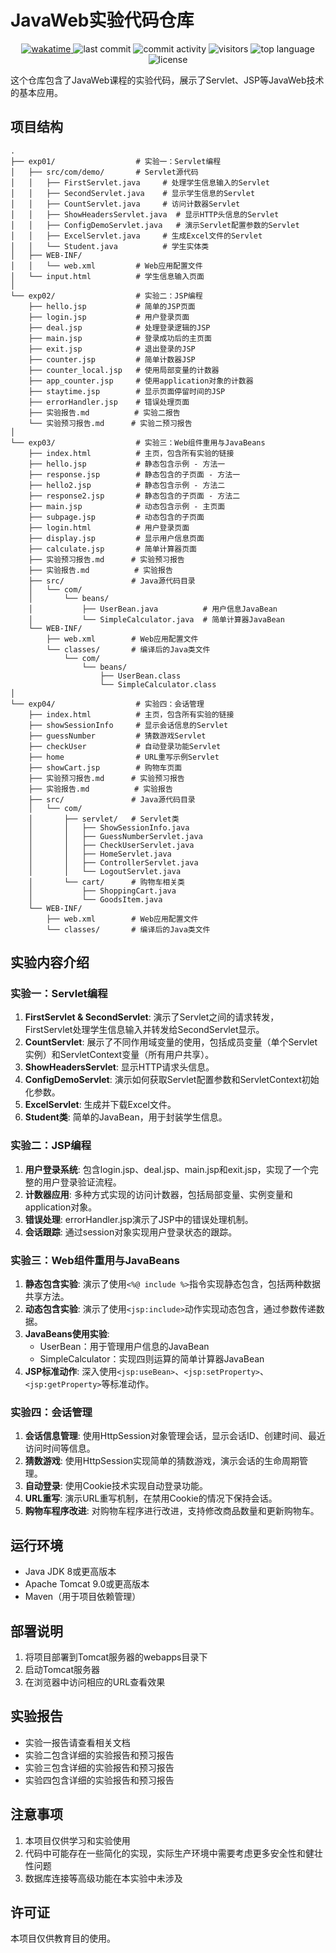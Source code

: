 # JavaWeb实验代码仓库
<!-- 需要将以下所有的 JavaWeb 修改为 当前仓库 名称-->
<p align="center">
  <a href="https://wakatime.com/badge/user/72f7b5ae-3c4b-48e8-a41a-2f941eeb7e9d/project/925265e8-cc16-47e8-9a61-643cb7019800">
    <img src="https://wakatime.com/badge/user/72f7b5ae-3c4b-48e8-a41a-2f941eeb7e9d/project/925265e8-cc16-47e8-9a61-643cb7019800.svg" alt="wakatime">
  </a>
  <img src="https://img.shields.io/github/last-commit/marlin-phone/JavaWeb?logo=github&color=success" alt="last commit"/>
  <img src="https://img.shields.io/github/commit-activity/w/marlin-phone/JavaWeb" alt="commit activity"/>
  <img src="https://visitor-badge.laobi.icu/badge?page_id=marlin-phone.JavaWeb" alt="visitors"/> 
  <img src="https://img.shields.io/github/languages/top/marlin-phone/JavaWeb?logo=c%2B%2B&logoColor=white" alt="top language"/>
  <img src="https://img.shields.io/github/license/marlin-phone/JavaWeb" alt="license"/>
</p>
这个仓库包含了JavaWeb课程的实验代码，展示了Servlet、JSP等JavaWeb技术的基本应用。

## 项目结构

```
.
├── exp01/                  # 实验一：Servlet编程
│   ├── src/com/demo/       # Servlet源代码
│   │   ├── FirstServlet.java     # 处理学生信息输入的Servlet
│   │   ├── SecondServlet.java    # 显示学生信息的Servlet
│   │   ├── CountServlet.java     # 访问计数器Servlet
│   │   ├── ShowHeadersServlet.java  # 显示HTTP头信息的Servlet
│   │   ├── ConfigDemoServlet.java   # 演示Servlet配置参数的Servlet
│   │   ├── ExcelServlet.java     # 生成Excel文件的Servlet
│   │   └── Student.java          # 学生实体类
│   ├── WEB-INF/
│   │   └── web.xml         # Web应用配置文件
│   └── input.html          # 学生信息输入页面
│
└── exp02/                  # 实验二：JSP编程
    ├── hello.jsp           # 简单的JSP页面
    ├── login.jsp           # 用户登录页面
    ├── deal.jsp            # 处理登录逻辑的JSP
    ├── main.jsp            # 登录成功后的主页面
    ├── exit.jsp            # 退出登录的JSP
    ├── counter.jsp         # 简单计数器JSP
    ├── counter_local.jsp   # 使用局部变量的计数器
    ├── app_counter.jsp     # 使用application对象的计数器
    ├── staytime.jsp        # 显示页面停留时间的JSP
    ├── errorHandler.jsp    # 错误处理页面
    ├── 实验报告.md          # 实验二报告
    └── 实验预习报告.md      # 实验二预习报告
│
└── exp03/                  # 实验三：Web组件重用与JavaBeans
    ├── index.html          # 主页，包含所有实验的链接
    ├── hello.jsp           # 静态包含示例 - 方法一
    ├── response.jsp        # 静态包含的子页面 - 方法一
    ├── hello2.jsp          # 静态包含示例 - 方法二
    ├── response2.jsp       # 静态包含的子页面 - 方法二
    ├── main.jsp            # 动态包含示例 - 主页面
    ├── subpage.jsp         # 动态包含的子页面
    ├── login.html          # 用户登录页面
    ├── display.jsp         # 显示用户信息页面
    ├── calculate.jsp       # 简单计算器页面
    ├── 实验预习报告.md      # 实验预习报告
    ├── 实验报告.md          # 实验报告
    ├── src/               # Java源代码目录
    │   └── com/
    │       └── beans/
    │           ├── UserBean.java          # 用户信息JavaBean
    │           └── SimpleCalculator.java  # 简单计算器JavaBean
    └── WEB-INF/
        ├── web.xml        # Web应用配置文件
        └── classes/       # 编译后的Java类文件
            └── com/
                └── beans/
                    ├── UserBean.class
                    └── SimpleCalculator.class
│
└── exp04/                  # 实验四：会话管理
    ├── index.html          # 主页，包含所有实验的链接
    ├── showSessionInfo     # 显示会话信息的Servlet
    ├── guessNumber         # 猜数游戏Servlet
    ├── checkUser           # 自动登录功能Servlet
    ├── home                # URL重写示例Servlet
    ├── showCart.jsp        # 购物车页面
    ├── 实验预习报告.md      # 实验预习报告
    ├── 实验报告.md          # 实验报告
    ├── src/               # Java源代码目录
    │   └── com/
    │       ├── servlet/   # Servlet类
    │       │   ├── ShowSessionInfo.java
    │       │   ├── GuessNumberServlet.java
    │       │   ├── CheckUserServlet.java
    │       │   ├── HomeServlet.java
    │       │   ├── ControllerServlet.java
    │       │   └── LogoutServlet.java
    │       └── cart/      # 购物车相关类
    │           ├── ShoppingCart.java
    │           └── GoodsItem.java
    └── WEB-INF/
        ├── web.xml        # Web应用配置文件
        └── classes/       # 编译后的Java类文件
```

## 实验内容介绍

### 实验一：Servlet编程

1. **FirstServlet & SecondServlet**: 演示了Servlet之间的请求转发，FirstServlet处理学生信息输入并转发给SecondServlet显示。
2. **CountServlet**: 展示了不同作用域变量的使用，包括成员变量（单个Servlet实例）和ServletContext变量（所有用户共享）。
3. **ShowHeadersServlet**: 显示HTTP请求头信息。
4. **ConfigDemoServlet**: 演示如何获取Servlet配置参数和ServletContext初始化参数。
5. **ExcelServlet**: 生成并下载Excel文件。
6. **Student类**: 简单的JavaBean，用于封装学生信息。

### 实验二：JSP编程

1. **用户登录系统**: 包含login.jsp、deal.jsp、main.jsp和exit.jsp，实现了一个完整的用户登录验证流程。
2. **计数器应用**: 多种方式实现的访问计数器，包括局部变量、实例变量和application对象。
3. **错误处理**: errorHandler.jsp演示了JSP中的错误处理机制。
4. **会话跟踪**: 通过session对象实现用户登录状态的跟踪。

### 实验三：Web组件重用与JavaBeans

1. **静态包含实验**: 演示了使用`<%@ include %>`指令实现静态包含，包括两种数据共享方法。
2. **动态包含实验**: 演示了使用`<jsp:include>`动作实现动态包含，通过参数传递数据。
3. **JavaBeans使用实验**:
   - UserBean：用于管理用户信息的JavaBean
   - SimpleCalculator：实现四则运算的简单计算器JavaBean
4. **JSP标准动作**: 深入使用`<jsp:useBean>`、`<jsp:setProperty>`、`<jsp:getProperty>`等标准动作。

### 实验四：会话管理

1. **会话信息管理**: 使用HttpSession对象管理会话，显示会话ID、创建时间、最近访问时间等信息。
2. **猜数游戏**: 使用HttpSession实现简单的猜数游戏，演示会话的生命周期管理。
3. **自动登录**: 使用Cookie技术实现自动登录功能。
4. **URL重写**: 演示URL重写机制，在禁用Cookie的情况下保持会话。
5. **购物车程序改进**: 对购物车程序进行改进，支持修改商品数量和更新购物车。

## 运行环境

- Java JDK 8或更高版本
- Apache Tomcat 9.0或更高版本
- Maven（用于项目依赖管理）

## 部署说明

1. 将项目部署到Tomcat服务器的webapps目录下
2. 启动Tomcat服务器
3. 在浏览器中访问相应的URL查看效果

## 实验报告

- 实验一报告请查看相关文档
- 实验二包含详细的实验报告和预习报告
- 实验三包含详细的实验报告和预习报告
- 实验四包含详细的实验报告和预习报告

## 注意事项

1. 本项目仅供学习和实验使用
2. 代码中可能存在一些简化的实现，实际生产环境中需要考虑更多安全性和健壮性问题
3. 数据库连接等高级功能在本实验中未涉及

## 许可证

本项目仅供教育目的使用。
